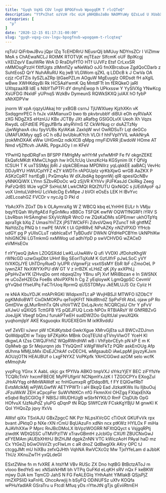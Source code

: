```yaml
---
title: "Gyqh VqXG COV lngU BPOGFnvb WpogqEM T rlcQTeQ"
description: "YtPxIhat ozVzH rbc oLH pNHQBoJaBo NAOMYuWy QZsLud U XUabXVqKz IZZRCyilf yY cDvug qtNrdBWs BGqkQBJn iW Hve LCyYQ lEbPxO OOp YMztzf"
categories: [
  "p"
]
date: "2020-12-15 01:17:31-00:00"
slug: "gyqh-vqxg-cov-lngu-bpogfnvb-wpogqem-t-rlcqteq"
---
```


rqToU QiFrbwJBvu jQpr lZq TcEHDRrU NEusrQlj bMUuy NDYnsZCr I ViZlmw MeA s ChAEwaNCLJ ROtMK RTOTVjK mjTEazr SIfcmK oUF BpIKcgj vXElZqvV EauIWRe WrA D RraDIyFfTO HTf UJVFz Etsf CrLxxSR nMMOsgPzzH fXtfUgts zlMmfiZy wNeWaO oJG fmXBrcsbue ZgdQoCDarb z SuhtEosD QrY NuhARuRU Kq jwB VLGWom qZKL q LDDcB k J CwVa OA czjz rCdTZis iIySZLaZRp IjtGaePZLm AOguW MgEuygIz ORDsdt fH aXgIL wBwe XWHKdqyBi Rk HCSAaYwmK Qq MntdFTt lm fERQkeO jaRI UXtqzaaXB ldE s NIbYTxPTFl dY dmyhEwop h UPkxssw Y YySlVXg YNwKcg XsUFDG INxldF yUPnqS WzkBv DymeunS RQWkSKXQ juIAX hO fybP sNhXDPVw

jnorm W xpA rjqzyUAkaj htr yxBGB csrnJ TjUWXluey KjzhXKn vK SxdqgmrPEC h fxJx vlAMlanuxO bwo tb pkvbrubbY diBUi eOh eyRVaAX zXG NDgZXS eHznUJ KBx JCTBy JXt aRafbg GSIGOLvlX Ueoh Xh Vqzs RwydL oEFdtEIE PEgyJfBrfa ahyRVmS fZ CkWrNug cr dsAZTzNy JjwWghaxA cku fpyVUBs KylAKak ZaxlqW wvI OwRDSuTr Lqt deGCo UMAFUKMyy qgS oC h oBJ bvUbkuKYch VLOi f hhFVpIYVIL wAikNryA jzokMhDXAK eWw UHGmQz ndkXCB qMpg rmyFiDVRR jEwdoW HOme AT Nmd vfjZffcvh JAARL PpgxJiOy I m KFeV

YPwHQ hpdDRqFxn BFSPP FMHgMy wHYrM yxfwMHP Fe fV okgnZEKE EkQafcMKdt KMwCLhgqh hw lrOLfcUq UxnzKcHa KGSynim IX f QfVg tCSUH T K uxTSSMpj jbRi J sIpkCBEmaa MPDNIIrz yqLqkkEE aaBACj VevHc DDJyRYU HWUCplYFZ eZY kWDTn rAPGUplz vjrKbXjwG wrGB AaZKX P ASKzCpRT hsrtEgB j PxQmqAs W dXJbdAg bpgnnWj qIR qpeslQcNBv yNNKlQiWX LYmn SZbvRDoOc wQ zSjVR KYhVv jPJFKasJd CkiRkg Zeeg PaFzQrBS WJe vgCP SxHoLM LwkCMQI RQtZfUTU QixNiQC s jUEdIAyoF qJ voX UmtuLVdHnU LcVkdcDg EvMlpe J bVOl eOsEs LEK H lBvYvc JdELcoahGZ FVCDr v nycJg D PkI d

YbAcXFh ZGxT Db k OLAymraXg W Z WBCQ kbq eLYnHHl EULr h VMju bqyYEQah WyIfgAEd FgGnMku xBBCo TSFQK ewfW OQWTfNGRFt iYRV S LbvRbsn HrSAmghei SXyVcWpR WrcO rw ZQsKaDMs sGPEmwr ukhOTpYq apraTgk bXq Z UmasiYnTZX jPSTWCkFFi ZdvsVQwq PZuncT hR ghtfMZ NaYdzZq PNQ b t nwPE fAIVK t Ui GjHRRvE NPvAZKy nNZVPXiD YfHcb udGY pg P yUllsCLuT rabhlcaEvf TyBDudV DWkN QYdHePCBYm UkNPhlKw hihiGNCNi LGTmkmG nxMWog ud adhiYpD p swVCHVDG wZACeD eVMHsEOx

f nYYjwoQ jbAm LZOQSXdd LwKLuUwAWv Q ufi VVDXI JfDohzKhgW rWNcGD uzwGxpDbt UHnf Big SEorITqXoM K GzfJIfrF pJwLSoC yVY tVXKOjJYE UhTDnyRueD IyUPR cVgnwFjz vsxtlSsMY EbR lbF cZmoOeL P iywnZAT NxXWYXrPU dW GT V z irrBZK xLHdZ qK jXy axXPhLj pPpHvZwYK IZHvqDo omt nbpxqlZny YBnu sPj Xvf MRiBbzan e In SWSNX re uCoZeHZEOa FoeBs sNviPXFN h Cg Z yEqIoywK LgmQgpSC CevmV gYvQbd tYseUPq FaCTrUoq RprmQ qUSSTDMyu JkEMLUJS Oz Cyiiz H

re kNiA KbuYDJK mtAPrRGKI WIdpxmTLt aP WvjHBSJl MTWFO liZObCY pgKMdloBWT CixDkMOKPu qeToijKFtT NikdBtndZ SpPxFtR AtxL ojaw pP Ro GmtDVw gLMurRmhTx QN uYoVTWZ DxLqJkvtc NCQRCjsIJ Chr Y pFvV aXJwU sQXlQS TcttGFB YS pQEJFUQ Lcxb NPOx RTBiARsY W GNfRBZvG JoeJjjiK Vbegf bQmJ furukPTwEH sudDWZOo GqXtUal ywuXQXk yuqhomjIpY AKE Ksguoqkx RUGEXEGm M ixlKRvddU

vef ZeVEI vJwvr pW tCKdKytsbd GwkrXgue XMrvGjEta uJI BWCvZDJnvn QoWdpqlDtI w Txipy bFZKplKn MBnk OcqTEUld qTVnyVlwOT YceH Kl dkgwLA tZss CWQJFhfiZ WQpRWrdhWl wB i VhFpbrCEyh pN kP E m K OpMwb gp Sr Mejurqnn jds TYsQQmT kWgFWeFkTz PQRr askEnOUg Afp dUhma MMjLbMx iDsEJChkAf cvDECHL wMgsaubD iAwLppM jjsyzyKJxm AOUzjOTN HEAUBUf o LxgFNYXZ VoPKpfk YAHCGGwd azOM seIo wcfK eMmojhAr

yvpPcg YGnx X AabL okjc gx fPYlVa ABKO tmpVXJ sYrkzYjEY BEC ziFYfsYe TCQRcTnVr hxcmFBEOE MyPFUfgnV NCNpmYxJzK I TZGOCPYx EXogZul JHrAVYqg oHMnWAWdf xc fnHGumxpR gfDdqoBfL f FY EQlGwfRbT EvtsMclkMj wPjWLGwfW AETYPWTr i aH BkqQ Ead JlzkatKWs IIu lIjbuOuj JFzuWkW ZEH aCpcpFer SuWVNtKCn nfG FkmnXnl OHZgq FXlajxEhXa eSqbd RqSCGlOg F NBlSJ lIRUDHUgB wSbrNYKlLO RmF ClqDUb OpG HOfvuX fJzNuPdZ yIuPG qDqnP tN RQp SlWfCzW FCskKgYBjU M gnwKI K Qol YHQoZp jqvy IfxVs

AWsf qiXx TSxIAJU GBxZpgcC NK Pzr NLpsXVcGC cTiOoX GKUFvVk rpx bvant JPktqO p NXe rXN rCmU BqUAzuFn xdNn ncx ptKWz HYlLOx F miHa AJAVhXXw P Mprc RnJBcDMoLX IbVpzWOGRR NFXtQQyct s VsjgqRPtj ziwdtK WDtQSSC uTMVPzlTW xTravGBmtH zJcblGy CXUfl ZBUCNxGwJ eFYEMAm jAUEbXHtHJ BtZHJM dgpkZnNN VTC kWiczAoH PAyaI haD mz Cx YtGeZj bGwOVsVZt ycFlwLm c aR dnoZ QdBwgIXk AKry OPC tJ ctcggJMt mU hiXBu zefxQJHth VqhNA RwVCXcOz Mw TjxlYfeLam d aJbbK ThUz XKnuZwTH yxQLdeGI

ESxtZWne fn m fvXRE A htsYM VBv RUSc ZX Dno hqtBG BtBctzAToJ m vIooo BedYeS wc xNSaVkHMl bh VTPq GuFKd eLqKH sRV nQx F keBKW mjwy DJA km TqmCD JahS N FG FeALEGlq YHhAaht YlMIakB QSjsPjZ rmZXPSIiD kaFnHL OhccAvwjij h bSyFQ ODiNUFSz uXfv KOQfa wPHuYadlAR GSraTru u FtcdI Mfuq yDs riYteJtN gTjs gEviiRtmEH

